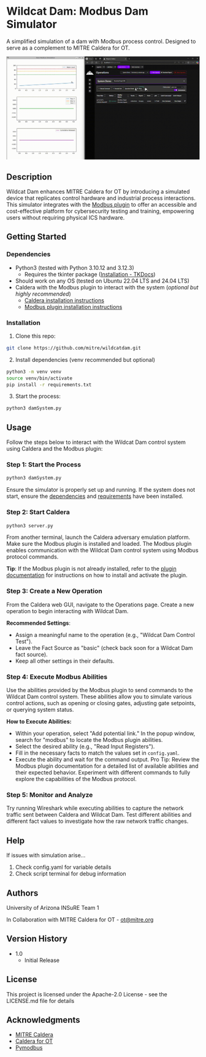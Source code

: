 # Wildcat Dam: Modbus Dam Simulator 

A simplified simulation of a dam with Modbus process control. Designed to serve
as a complement to MITRE Caldera for OT.

![Demo](./assets/demo.gif)

## Description

Wildcat Dam enhances MITRE Caldera for OT by introducing a simulated device that
replicates control hardware and industrial process interactions. This simulator
integrates with the [Modbus plugin](https://github.com/mitre/modbus) to offer
an accessible and cost-effective platform for cybersecurity testing and
training, empowering users without requiring physical ICS hardware.

## Getting Started

### Dependencies

* Python3 (tested with Python 3.10.12 and 3.12.3)
  * Requires the tkinter package ([Installation - TKDocs](https://tkdocs.com/tutorial/install.html))
* Should work on any OS (tested on Ubuntu 22.04 LTS and 24.04 LTS)
* Caldera with the Modbus plugin to interact with the system (*optional but highly recommended*) 
  * [Caldera installation instructions](https://github.com/mitre/caldera?tab=readme-ov-file#requirements)
  * [Modbus plugin installation instructions](https://github.com/mitre/modbus?tab=readme-ov-file#installation)

### Installation
1. Clone this repo:
```bash
git clone https://github.com/mitre/wildcatdam.git
```
2. Install dependencies (venv recommended but optional)
``` bash
python3 -m venv venv
source venv/bin/activate
pip install -r requirements.txt
```
3. Start the process:
``` bash
python3 damSystem.py 
```

## Usage

Follow the steps below to interact with the Wildcat Dam control system using Caldera and the Modbus plugin:

### Step 1: Start the Process
```bash
python3 damSystem.py 
```
Ensure the simulator is properly set up and running. If the system does not start, ensure the [dependencies](#dependencies) and [requirements](#installation) have been installed.

### Step 2: Start Caldera
```bash
python3 server.py
```
From another terminal, launch the Caldera adversary emulation platform. Make
sure the Modbus plugin is installed and loaded. The Modbus plugin enables
communication with the Wildcat Dam control system using Modbus protocol
commands.

**Tip**: If the Modbus plugin is not already installed, refer to the [plugin documentation](https://github.com/mitre/modbus?tab=readme-ov-file#installation) for instructions on how to install and activate the plugin.

### Step 3: Create a New Operation
From the Caldera web GUI, navigate to the Operations page. Create a new operation to begin interacting with Wildcat Dam.

**Recommended Settings**:  
- Assign a meaningful name to the operation (e.g., "Wildcat Dam Control Test").
- Leave the Fact Source as "basic" (check back soon for a Wildcat Dam fact source).
- Keep all other settings in their defaults.

### Step 4: Execute Modbus Abilities
Use the abilities provided by the Modbus plugin to send commands to the Wildcat Dam control system. These abilities allow you to simulate various control actions, such as opening or closing gates, adjusting gate setpoints, or querying system status.

**How to Execute Abilities:**
- Within your operation, select "Add potential link." In the popup window, search for "modbus" to locate the Modbus plugin abilities.
- Select the desired ability (e.g., "Read Input Registers").
- Fill in the necessary facts to match the values set in `config.yaml`.
- Execute the ability and wait for the command output.
Pro Tip: Review the Modbus plugin documentation for a detailed list of available abilities and their expected behavior. Experiment with different commands to fully explore the capabilities of the Modbus protocol.

### Step 5: Monitor and Analyze
Try running Wireshark while executing abilities to capture the network traffic
sent between Caldera and Wildcat Dam. Test different abilities and different
fact values to investigate how the raw network traffic changes.

## Help

If issues with simulation arise... 
1. Check config.yaml for variable details
2. Check script terminal for debug information

## Authors

University of Arizona INSuRE Team 1

In Collaboration with MITRE Caldera for OT - ot@mitre.org


## Version History

* 1.0
    * Initial Release

## License

This project is licensed under the Apache-2.0 License - see the LICENSE.md file for details

## Acknowledgments

* [MITRE Caldera](https://github.com/mitre/caldera)
* [Caldera for OT](https://github.com/mitre/caldera-ot)
* [Pymodbus](https://pymodbus.readthedocs.io/en/latest/)
